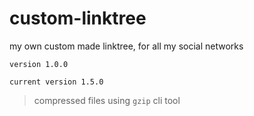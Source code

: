 # custom-linktree

my own custom made linktree, for all my social networks

`version 1.0.0 `

`current version 1.5.0`

> compressed files using `gzip` cli tool